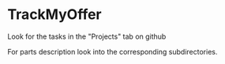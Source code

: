 # TrackMyOffer

Look for the tasks in the "Projects" tab on github

For parts description look into the corresponding subdirectories.
